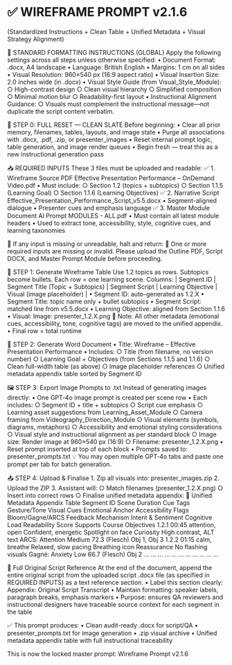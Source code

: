 # ✅ WIREFRAME PROMPT v2.1.6

(Standardized Instructions + Clean Table + Unified Metadata + Visual Strategy Alignment)

📌 STANDARD FORMATTING INSTRUCTIONS (GLOBAL)
Apply the following settings across all steps unless otherwise specified:
• Document Format: .docx, A4 landscape
• Language: British English
• Margins: 1 cm on all sides
• Visual Resolution: 960×540 px (16:9 aspect ratio)
• Visual Insertion Size: 2.0 inches wide (in .docx)
• Visual Style Guide (from Visual_Style_Module):
○ High-contrast design
○ Clean visual hierarchy
○ Simplified composition
○ Minimal motion blur
○ Readability-first layout
• Instructional Alignment Guidance:
○ Visuals must complement the instructional message—not duplicate the script content verbatim.

🧹 STEP 0: FULL RESET — CLEAN SLATE
Before beginning:
• Clear all prior memory, filenames, tables, layouts, and image state
• Purge all associations with .docx, .pdf, .zip, or presenter_images
• Reset internal prompt logic, table generation, and image render queues
• Begin fresh — treat this as a new instructional generation pass

📥 REQUIRED INPUTS
These 3 files must be uploaded and readable:
✅ 1. Wireframe Source PDF
Effective Presentation Performance – OnDemand Video.pdf
• Must include:
○ Section 1.2 (topics + subtopics)
○ Section 1.1.5 (Learning Goal)
○ Section 1.1.6 (Learning Objectives)
✅ 2. Narrative Script
Effective_Presentation_Performance_Script_v5.5.docx
• Segment-aligned dialogue
• Presenter cues and emphasis language
✅ 3. Master Module Document
AI Prompt MODULES - ALL.pdf
• Must contain all latest module headers
• Used to extract tone, accessibility, style, cognitive cues, and learning taxonomies

🚧 If any input is missing or unreadable, halt and return:
🛑 One or more required inputs are missing or invalid.
Please upload the Outline PDF, Script DOCX, and Master Prompt Module before proceeding.

🧱 STEP 1: Generate Wireframe Table
Use 1.2 topics as rows. Subtopics become bullets. Each row = one learning scene.
Columns:
| Segment ID | Segment Title (Topic + Subtopics) | Segment Script | Learning Objective | Visual (image placeholder) |
• Segment ID: auto-generated as 1.2.X
• Segment Title: topic name only + bullet subtopics
• Segment Script: matched line from v5.5.docx
• Learning Objective: aligned from Section 1.1.6
• Visual: Image: presenter_1.2.X.png
🛑 Note: All other metadata (emotional cues, accessibility, tone, cognitive tags) are moved to the unified appendix.
• Final row = total runtime

📄 STEP 2: Generate Word Document
• Title: Wireframe – Effective Presentation Performance
• Includes:
○ Title (from filename, no version number)
○ Learning Goal + Objectives (from Sections 1.1.5 and 1.1.6)
○ Clean full-width table (as above)
○ Image placeholder references
○ Unified metadata appendix table sorted by Segment ID

🖼️ STEP 3: Export Image Prompts to .txt
Instead of generating images directly:
• One GPT‑4o image prompt is created per scene row
• Each includes:
○ Segment ID + title + subtopics
○ Script cue emphasis
○ Learning asset suggestions from Learning_Asset_Module
○ Camera framing from Videography_Direction_Module
○ Visual elements (symbols, diagrams, metaphors)
○ Accessibility and emotional styling considerations
○ Visual style and instructional alignment as per standard block
○ Image size: Render image at 960×540 px (16:9)
○ Filename: presenter_1.2.X.png
• Reset prompt inserted at top of each block
• Prompts saved to:
presenter_prompts.txt
💡 You may open multiple GPT‑4o tabs and paste one prompt per tab for batch generation.

📤 STEP 4: Upload & Finalise 1. Zip all visuals into: presenter_images.zip 2. Upload the ZIP 3. Assistant will:
○ Match filenames (presenter_1.2.X.png)
○ Insert into correct rows
○ Finalise unified metadata appendix:
📎 Unified Metadata Appendix Table
Segment ID Scene Duration Cue Tags Gesture/Tone Visual Cues Emotional Anchor Accessibility Flags Bloom/Gagné/ARCS Feedback Mechanism Intent & Sentiment Cognitive Load Readability Score Supports Course Objectives
1.2.1 00:45 attention, open Confident, energetic Spotlight on face Curiosity High contrast, ALT text ARCS: Attention Medium 72.3 (Flesch) Obj 1, Obj 3
1.2.2 01:15 calm, breathe Relaxed, slow pacing Breathing icon Reassurance No flashing visuals Gagné: Anxiety Low 66.7 (Flesch) Obj 2
… … … … … … … … … … …

📎 Full Original Script Reference
At the end of the document, append the entire original script from the uploaded script .docx file (as specified in REQUIRED INPUTS) as a text reference section.
• Label this section clearly: Appendix: Original Script Transcript
• Maintain formatting: speaker labels, paragraph breaks, emphasis markers
• Purpose: ensures QA reviewers and instructional designers have traceable source context for each segment in the table

✅ This prompt produces:
• Clean audit-ready .docx for script/QA
• presenter_prompts.txt for image generation
• .zip visual archive
• Unified metadata appendix table with full instructional traceability

This is now the locked master prompt: Wireframe Prompt v2.1.6
